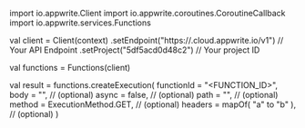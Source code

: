 import io.appwrite.Client
import io.appwrite.coroutines.CoroutineCallback
import io.appwrite.services.Functions

val client = Client(context)
    .setEndpoint("https://<REGION>.cloud.appwrite.io/v1") // Your API Endpoint
    .setProject("5df5acd0d48c2") // Your project ID

val functions = Functions(client)

val result = functions.createExecution(
    functionId = "<FUNCTION_ID>", 
    body = "<BODY>", // (optional)
    async = false, // (optional)
    path = "<PATH>", // (optional)
    method = ExecutionMethod.GET, // (optional)
    headers = mapOf( "a" to "b" ), // (optional)
)